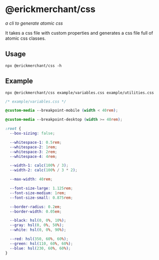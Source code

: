 # @erickmerchant/css

_a cli to generate atomic css_

It takes a css file with custom properties and generates a css file full of atomic css classes.

## Usage

```
npx @erickmerchant/css -h
```

## Example

```
npx @erickmerchant/css example/variables.css example/utilities.css
```

``` css
/* example/variables.css */

@custom-media --breakpoint-mobile (width < 40rem);

@custom-media --breakpoint-desktop (width >= 40rem);

:root {
  --box-sizing: false;

  --whitespace-1: 0.5rem;
  --whitespace-2: 1rem;
  --whitespace-3: 2rem;
  --whitespace-4: 4rem;

  --width-1: calc(100% / 3);
  --width-2: calc(100% / 3 * 2);

  --max-width: 40rem;

  --font-size-large: 1.125rem;
  --font-size-medium: 1rem;
  --font-size-small: 0.875rem;

  --border-radius: 0.2em;
  --border-width: 0.05em;

  --black: hsl(0, 0%, 10%);
  --gray: hsl(0, 0%, 50%);
  --white: hsl(0, 0%, 90%);

  --red: hsl(350, 60%, 60%);
  --green: hsl(110, 60%, 60%);
  --blue: hsl(230, 60%, 60%);
}
```
